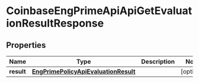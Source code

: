 
# CoinbaseEngPrimeApiApiGetEvaluationResultResponse

## Properties
Name | Type | Description | Notes
------------ | ------------- | ------------- | -------------
**result** | [**EngPrimePolicyApiEvaluationResult**](EngPrimePolicyApiEvaluationResult.md) |  |  [optional]



